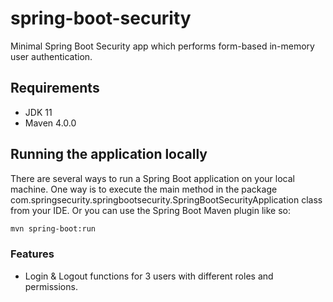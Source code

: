 # spring-boot-security

Minimal Spring Boot Security app which performs form-based in-memory user authentication.

## Requirements

- JDK 11
- Maven 4.0.0

## Running the application locally
There are several ways to run a Spring Boot application on your local machine. One way is to execute the main method in the package com.springsecurity.springbootsecurity.SpringBootSecurityApplication class from your IDE.
Or you can use the Spring Boot Maven plugin like so:

```bash
mvn spring-boot:run
```

### Features
- Login & Logout functions for 3 users with different roles and permissions.

